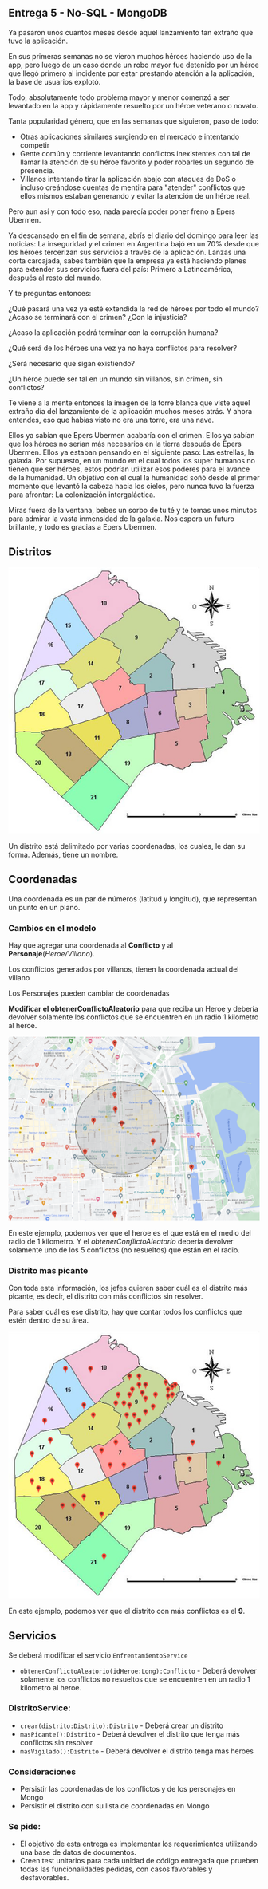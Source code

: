 ## Entrega 5 - No-SQL - MongoDB

Ya pasaron unos cuantos meses desde aquel lanzamiento tan extraño que tuvo la aplicación.


En sus primeras semanas no se vieron muchos héroes haciendo uso de la app, pero luego de un caso donde un robo mayor fue detenido por un héroe que llegó primero al incidente por estar prestando atención a la aplicación, la base de usuarios explotó.


Todo, absolutamente todo problema mayor y menor comenzó a ser levantado en la app y rápidamente resuelto por un héroe veterano o novato.


Tanta popularidad género, que en las semanas que siguieron, paso de todo: 
- Otras aplicaciones similares surgiendo en el mercado e intentando competir
- Gente común y corriente levantando conflictos inexistentes con tal de llamar la atención de su héroe favorito y poder robarles un segundo de presencia.
- Villanos intentando tirar la aplicación abajo con ataques de DoS o incluso creándose cuentas de mentira para "atender" conflictos que ellos mismos estaban generando y evitar la atención de un héroe real.


Pero aun así y con todo eso, nada parecía poder poner freno a Epers Ubermen.


Ya descansado en el fin de semana, abrís el diario del domingo para leer las noticias: La inseguridad y el crimen en Argentina bajó en un 70% desde que los héroes tercerizan sus servicios a través de la aplicación.
Lanzas una corta carcajada, sabes también que la empresa ya está haciendo planes para extender sus servicios fuera del país: Primero a Latinoamérica, después al resto del mundo.


Y te preguntas entonces: 

¿Qué pasará una vez ya esté extendida la red de héroes por todo el mundo? ¿Acaso se terminará con el crimen? ¿Con la injusticia?

¿Acaso la aplicación podrá terminar con la corrupción humana?

¿Qué será de los héroes una vez ya no haya conflictos para resolver? 

¿Será necesario que sigan existiendo?

¿Un héroe puede ser tal en un mundo sin villanos, sin crimen, sin conflictos?


Te viene a la mente entonces la imagen de la torre blanca que viste aquel extraño día del lanzamiento de la aplicación muchos meses atrás.
Y ahora entendes, eso que habías visto no era una torre, era una nave.


Ellos ya sabían que Epers Ubermen acabaría con el crimen. Ellos ya sabían que los héroes no serían más necesarios en la tierra después de Epers Ubermen.
Ellos ya estaban pensando en el siguiente paso: Las estrellas, la galaxia. 
Por supuesto, en un mundo en el cual todos los super humanos no tienen que ser héroes, estos podrían utilizar esos poderes para el avance de la humanidad.
Un objetivo con el cual la humanidad soñó desde el primer momento que levantó la cabeza hacia los cielos, pero nunca tuvo la fuerza para afrontar: La colonización intergaláctica.


Miras fuera de la ventana, bebes un sorbo de tu té y te tomas unos minutos para admirar la vasta inmensidad de la galaxia.
Nos espera un futuro brillante, y todo es gracias a Epers Ubermen.

## Distritos
<p align="center">
  <img src="distritos.png" />
</p>

Un distrito está delimitado por varias coordenadas, los cuales, le dan su forma. 
Además, tiene un nombre.

## Coordenadas

Una coordenada es un par de números (latitud y longitud), que representan un punto en un plano.

### Cambios en el modelo

Hay que agregar una coordenada al **Conflicto** y al **Personaje**(_Heroe/Villano_).

Los conflictos generados por villanos, tienen la coordenada actual del villano

Los Personajes pueden cambiar de coordenadas

**Modificar el obtenerConflictoAleatorio** para que reciba un Heroe y debería devolver
solamente los conflictos que se encuentren en un radio 1 kilometro al heroe.

<p align="center">
  <img src="conflictos.png" />
</p>

En este ejemplo, podemos ver que el heroe es el que está en el medio del radio de 1 kilometro.
Y el _obtenerConflictoAleatorio_ debería devolver solamente uno de los 5 conflictos (no resueltos)
que están en el radio.


### Distrito mas picante
Con toda esta información, los jefes quieren saber cuál es el distrito más picante, es decir, 
el distrito con más conflictos sin resolver.

Para saber cuál es ese distrito, hay que contar todos los conflictos que estén dentro de su área.

<p align="center">
  <img src="distritos-conflicto.png" />
</p>

En este ejemplo, podemos ver que el distrito con más conflictos es el **9**.



## Servicios

Se deberá modificar el servicio `EnfrentamientoService` 

- `obtenerConflictoAleatorio(idHeroe:Long):Conflicto` - Deberá devolver solamente los conflictos no resueltos que se encuentren en un radio 1 kilometro al heroe.

### DistritoService:

- `crear(distrito:Distrito):Distrito` - Deberá crear un distrito
- `masPicante():Distrito` - Deberá devolver el distrito que tenga más conflictos sin resolver
- `masVigilado():Distrito` - Deberá devolver el distrito tenga mas heroes 

### Consideraciones

- Persistir las coordenadas de los conflictos y de los personajes en Mongo
- Persistir el distrito con su lista de coordenadas en Mongo


### Se pide:
- El objetivo de esta entrega es implementar los requerimientos utilizando una base de datos de documentos.
- Creen test unitarios para cada unidad de código entregada que prueben todas las funcionalidades pedidas, con casos favorables y desfavorables.
